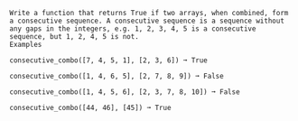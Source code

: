     Write a function that returns True if two arrays, when combined, form a consecutive sequence. A consecutive sequence is a sequence without any gaps in the integers, e.g. 1, 2, 3, 4, 5 is a consecutive sequence, but 1, 2, 4, 5 is not.
    Examples

    consecutive_combo([7, 4, 5, 1], [2, 3, 6]) ➞ True

    consecutive_combo([1, 4, 6, 5], [2, 7, 8, 9]) ➞ False

    consecutive_combo([1, 4, 5, 6], [2, 3, 7, 8, 10]) ➞ False

    consecutive_combo([44, 46], [45]) ➞ True
